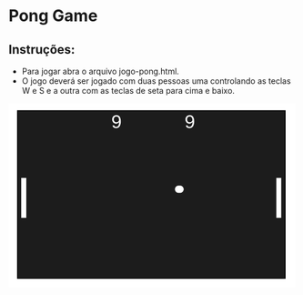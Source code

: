 # Pong Game

## Instruções:
- Para jogar abra o arquivo jogo-pong.html.
- O jogo deverá ser jogado com duas pessoas uma controlando as teclas W e S e a outra com as teclas de seta para cima e baixo.

![Alt text](/img/pong.png?raw=true "Imagem do jogo")

